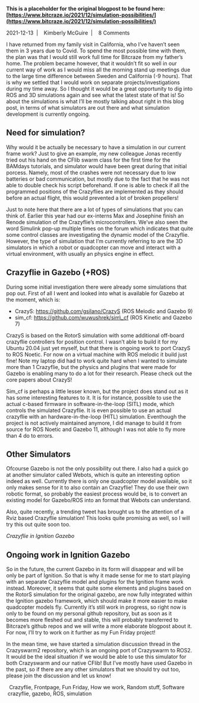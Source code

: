 **This is a placeholder for the original blogpost to be found here: [https://www.bitcraze.io/2021/12/simulation-possibilities/](https://www.bitcraze.io/2021/12/simulation-possibilities/)**

2021-12-13 
 | 
 
Kimberly McGuire 
 | 
 
8 Comments

I have returned from my family visit in California, who I’ve haven’t seen them in 3 years due to Covid. To spend the most possible time with them, the plan was that I would still work full time for Bitcraze from my father’s home. The problem became however, that it wouldn’t fit so well in our current way of work as I would miss all the morning stand up meetings due to the large time difference between Sweden and California (-9 hours). That is why we settled that I would work on separate projects/investigations during my time away. So I thought it would be a great opportunity to dig into ROS and 3D simulations again and see what the latest state of that is! So about the simulations is what I’ll be mostly talking about right in this blog post, in terms of what simulators are out there and what simulation development is currently ongoing.

Need for simulation?
--------------------

Why would it be actually be necessary to have a simulation in our current frame work? Just to give an example, my new colleague Jonas recently tried out his hand on the CFlib swarm class for the first time for the BAMdays tutorials, and simulator would have been great during that initial porcess. Namely, most of the crashes were not necessary due to low batteries or bad communication, but mostly due to the fact that he was not able to double check his script beforehand. If one is able to check if all the programmed positions of the Crazyflies are implemented as they should before an actual flight, this would prevented a lot of broken propellers!

Just to note here that there are a lot of types of simulations that you can think of. Earlier this year had our ex-interns Max and Josephine finish an Renode simulation of the Crazyflie’s microcontrollers. We’ve also seen the word Simulink pop-up multiple times on the forum which indicates that quite some control classes are investigating the dynamic model of the Crazyflie. However, the type of simulation that I’m currently referring to are the 3D simulators in which a robot or quadcopter can move and interact with a virtual environment, with usually an physics engine in effect.

Crazyflie in Gazebo (+ROS)
--------------------------

During some initial investigation there were already some simulations that pop out. First of all I went and looked into what is available for Gazebo at the moment, which is:

* CrazyS: https://github.com/gsilano/CrazyS (ROS Melodic and Gazebo 9)
* sim\_cf: https://github.com/wuwushrek/sim\_cf (ROS Kinetic and Gazebo 7)

CrazyS is based on the RotorS simulation with some additional off-board crazyflie controllers for position control. I wasn’t able to build it for my Ubuntu 20.04 just yet myself, but that there is ongoing work to port CrazyS to ROS Noetic. For now on a virtual machine with ROS melodic it build just fine! Note my laptop did had to work quite hard when I wanted to simulate more than 1 Crazyflie, but the physics and plugins that were made for Gazebo is enabling many to do a lot for their research. Please check out the core papers about CrazyS!

Sim\_cf is perhaps a little lesser known, but the project does stand out as it has some interesting features to it. It is for instance, possible to use the actual c-based firmware in software-in-the-loop (SITL) mode, which controls the simulated Crazyflie. It is even possible to use an actual crazyflie with an hardware-in-the-loop (HITL) simulation. Eventhough the project is not actively maintained anymore, I did manage to build it from source for ROS Noetic and Gazebo 11, although I was not able to fly more than 4 do to errors.

Other Simulators
----------------

Ofcourse Gazebo is not the only possibility out there. I also had a quick go at another simulator called Webots, which is quite an interesting option indeed as well. Currently there is only one quadcopter model available, so it only makes sense for it to also contain an Crazyflie! They do use their own robotic format, so probably the easiest process would be, is to convert an existing model for Gazebo/ROS into an format that Webots can understand.

Also, quite recently, a trending tweet has brought us to the attention of a Rviz based Crazyflie simulation! This looks quite promising as well, so I will try this out quite soon too.

*Crazyflie in Ignition Gazebo*

Ongoing work in Ignition Gazebo
-------------------------------

So in the future, the current Gazebo in its form will disappear and will be only be part of Ignition. So that is why it made sense for me to start playing with an separate Crazyflie model and plugins for the Ignition frame work instead. Moreover, it seems that quite some elements and plugins based on the RotorS simulation for the original gazebo, are now fully integrated within the Ignition gazebo framework, which should make it more easier to make quadcopter models fly. Currently it’s still work in progress, so right now is only to be found on my personal github repository, but as soon as it becomes more fleshed out and stable, this will probably transferred to Bitcraze’s github repos and we will write a more elaborate blogpost about it. For now, I’ll try to work on it further as my Fun Friday project!

In the mean time, we have started a simulation discussion thread in the Crazyswarm2 repository, which is an ongoing port of Crazyswarm to ROS2. It would be the ideal situation if we would be able to use this simulator for both Crazyswarm and our native CFlib! But I’ve mostly have used Gazebo in the past, so if there are any other simulators that we should try out too, please join the discussion and let us know!

 
Crazyflie, Frontpage, Fun Friday, How we work, Random stuff, Software 
  crazyflie, gazebo, ROS, simulation